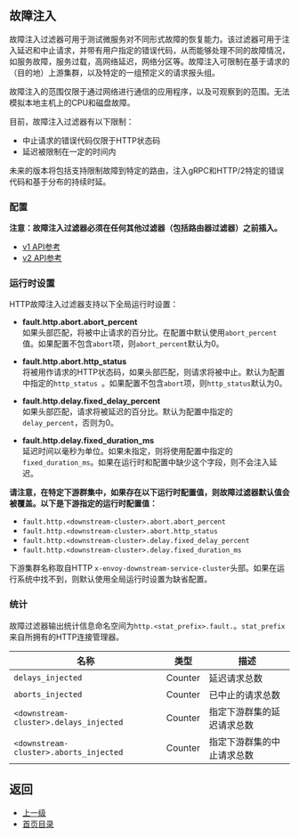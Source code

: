 ## 故障注入

故障注入过滤器可用于测试微服务对不同形式故障的恢复能力。该过滤器可用于注入延迟和中止请求，并带有用户指定的错误代码，从而能够处理不同的故障情况，如服务故障，服务过载，高网络延迟，网络分区等。故障注入可限制在基于请求的（目的地）上游集群，以及特定的一组预定义的请求报头组。

故障注入的范围仅限于通过网络进行通信的应用程序，以及可观察到的范围。无法模拟本地主机上的CPU和磁盘故障。

目前，故障注入过滤器有以下限制：
- 中止请求的错误代码仅限于HTTP状态码
- 延迟被限制在一定的时间内

未来的版本将包括支持限制故障到特定的路由，注入gRPC和HTTP/2特定的错误代码和基于分布的持续时延。

### 配置
**注意：故障注入过滤器必须在任何其他过滤器（包括路由器过滤器）之前插入。**

- [v1 API参考](../../v1APIreference/HTTPfilters/FaultInjection.md)
- [v2 API参考](../../v2APIreference/Filters/HTTPfilters/FaultInjection.md)

### 运行时设置
HTTP故障注入过滤器支持以下全局运行时设置：

- **fault.http.abort.abort_percent**<br />
如果头部匹配，将被中止请求的百分比。在配置中默认使用`abort_percent`值。如果配置不包含`abort`项，则`abort_percent`默认为0。

- **fault.http.abort.http_status**<br />
将被用作请求的HTTP状态码，如果头部匹配，则请求将被中止。默认为配置中指定的`http_status `。如果配置不包含`abort`项，则`http_status`默认为0。

- **fault.http.delay.fixed_delay_percent**<br />
如果头部匹配，请求将被延迟的百分比。默认为配置中指定的`delay_percent`，否则为0。

- **fault.http.delay.fixed_duration_ms**<br />
延迟时间以毫秒为单位。如果未指定，则将使用配置中指定的`fixed_duration_ms`。如果在运行时和配置中缺少这个字段，则不会注入延迟。

**请注意，在特定下游群集中，如果存在以下运行时配置值，则故障过滤器默认值会被覆盖。以下是下游指定的运行时配置值：**

- `fault.http.<downstream-cluster>.abort.abort_percent`
- `fault.http.<downstream-cluster>.abort.http_status`
- `fault.http.<downstream-cluster>.delay.fixed_delay_percent`
- `fault.http.<downstream-cluster>.delay.fixed_duration_ms`

下游集群名称取自HTTP `x-envoy-downstream-service-cluster`头部。如果在运行系统中找不到，则默认使用全局运行时设置为缺省配置。

### 统计
故障过滤器输出统计信息命名空间为`http.<stat_prefix>.fault.`。`stat_prefix`来自所拥有的HTTP连接管理器。

|	名称	|	类型	|	描述	|
|-----	|-------|-------|
|	`delays_injected`	|	Counter	|	延迟请求总数	|
|	`aborts_injected`	|	Counter	|	已中止的请求总数	|
|	`<downstream-cluster>.delays_injected`	|	Counter	|	指定下游群集的延迟请求总数	|
|	`<downstream-cluster>.aborts_injected`	|	Counter	|	指定下游群集的中止请求总数	|

## 返回
- [上一级](../HTTPfilters.md)
- [首页目录](../../README.md)
